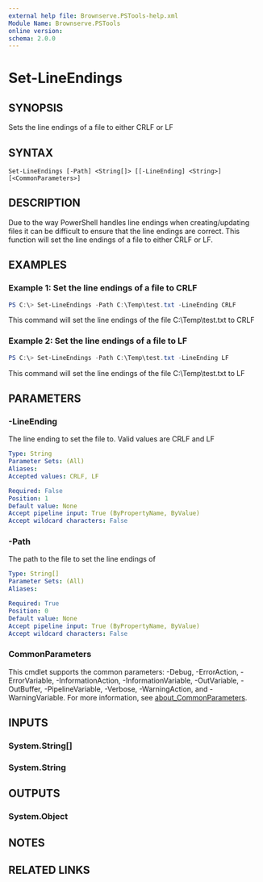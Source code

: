 ```yaml
---
external help file: Brownserve.PSTools-help.xml
Module Name: Brownserve.PSTools
online version:
schema: 2.0.0
---
```


# Set-LineEndings

## SYNOPSIS

Sets the line endings of a file to either CRLF or LF

## SYNTAX

```text
Set-LineEndings [-Path] <String[]> [[-LineEnding] <String>] [<CommonParameters>]
```

## DESCRIPTION

Due to the way PowerShell handles line endings when creating/updating files it can be difficult to ensure that the line endings are correct. This function will set the line endings of a file to either CRLF or LF.

## EXAMPLES

### Example 1: Set the line endings of a file to CRLF

```powershell
PS C:\> Set-LineEndings -Path C:\Temp\test.txt -LineEnding CRLF
```

This command will set the line endings of the file C:\Temp\test.txt to CRLF

### Example 2: Set the line endings of a file to LF

```powershell
PS C:\> Set-LineEndings -Path C:\Temp\test.txt -LineEnding LF
```

This command will set the line endings of the file C:\Temp\test.txt to LF

## PARAMETERS

### -LineEnding

The line ending to set the file to. Valid values are CRLF and LF

```yaml
Type: String
Parameter Sets: (All)
Aliases:
Accepted values: CRLF, LF

Required: False
Position: 1
Default value: None
Accept pipeline input: True (ByPropertyName, ByValue)
Accept wildcard characters: False
```

### -Path

The path to the file to set the line endings of

```yaml
Type: String[]
Parameter Sets: (All)
Aliases:

Required: True
Position: 0
Default value: None
Accept pipeline input: True (ByPropertyName, ByValue)
Accept wildcard characters: False
```

### CommonParameters

This cmdlet supports the common parameters: -Debug, -ErrorAction, -ErrorVariable, -InformationAction, -InformationVariable, -OutVariable, -OutBuffer, -PipelineVariable, -Verbose, -WarningAction, and -WarningVariable. For more information, see [about_CommonParameters](http://go.microsoft.com/fwlink/?LinkID=113216).

## INPUTS

### System.String[]

### System.String

## OUTPUTS

### System.Object

## NOTES

## RELATED LINKS
